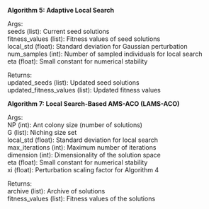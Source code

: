 **Algorithm 5:  Adaptive Local Search**

Args:\
        seeds (list): Current seed solutions\
        fitness_values (list): Fitness values of seed solutions\
        local_std (float): Standard deviation for Gaussian perturbation\
        num_samples (int): Number of sampled individuals for local search\
        eta (float): Small constant for numerical stability

Returns:\
        updated_seeds (list): Updated seed solutions\
        updated_fitness_values (list): Updated fitness values

**Algorithm 7: Local Search-Based AMS-ACO (LAMS-ACO)**

Args:\
        NP (int): Ant colony size (number of solutions)\
        G (list): Niching size set\
        local_std (float): Standard deviation for local search\
        max_iterations (int): Maximum number of iterations\
        dimension (int): Dimensionality of the solution space\
        eta (float): Small constant for numerical stability\
        xi (float): Perturbation scaling factor for Algorithm 4

Returns:\
        archive (list): Archive of solutions\
        fitness_values (list): Fitness values of the solutions
